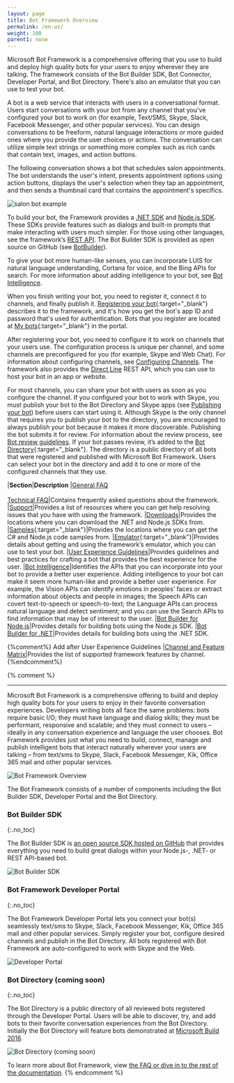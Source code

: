 ```yaml
---
layout: page
title: Bot Framework Overview
permalink: /en-us/
weight: 100
parent1: none
---
```




Microsoft Bot Framework is a comprehensive offering that you use to build and deploy high quality bots for your users to enjoy wherever they are talking. The framework consists of the Bot Builder SDK, Bot Connector, Developer Portal, and Bot Directory. There's also an emulator that you can use to test your bot.

A bot is a web service that interacts with users in a conversational format. Users start conversations with your bot from any channel that you've configured your bot to work on (for example, Text/SMS, Skype, Slack, Facebook Messenger, and other popular services). You can design conversations to be freeform, natural language interactions or more guided ones where you provide the user choices or actions. The conversation can utilize simple text strings or something more complex such as rich cards that contain text, images, and action buttons.
 
The following conversation shows a bot that schedules salon appointments. The bot understands the user's intent, presents appointment options using action buttons, displays the user's selection when they tap an appointment, and then sends a thumbnail card that contains the appointment's specifics. 
 
![salon bot example](/en-us/images/connector/salon_bot_example.png)

To build your bot, the Framework provides a [.NET SDK](/en-us/csharp/builder/sdkreference/) and [Node.js SDK](/en-us/node/builder/overview/). These SDKs provide features such as dialogs and built-in prompts that make interacting with users much simpler. For those using other languages, see the framework’s [REST API](/en-us/connector/overview/). The Bot Builder SDK is provided as open source on GitHub (see [BotBuilder](https://github.com/Microsoft/BotBuilder)).

To give your bot more human-like senses, you can incorporate LUIS for natural language understanding, Cortana for voice, and the Bing APIs for search. For more information about adding intelligence to your bot, see [Bot Intelligence](/en-us/bot-intelligence/getting-started/).

When you finish writing your bot, you need to register it, connect it to channels, and finally publish it. [Registering your bot](https://dev.botframework.com/bots/new){:target="_blank"} describes it to the framework, and it's how you get the bot's app ID and password that's used for authentication. Bots that you register are located at [My bots]( https://dev.botframework.com/bots){:target="_blank"} in the portal. 

After registering your bot, you need to configure it to work on channels that your users use. The configuration process is unique per channel, and some channels are preconfigured for you (for example, Skype and Web Chat). For information about configuring channels, see [Configuring Channels](/en-us/csharp/builder/sdkreference/gettingstarted.html). The framework also provides the [Direct Line](/en-us/restapi/directline/) REST API, which you can use to host your bot in an app or website.

For most channels, you can share your bot with users as soon as you configure the channel. If you configured your bot to work with Skype, you must publish your bot to the Bot Directory and Skype apps (see [Publishing your bot](/en-us/directory/publishing/)) before users can start using it. Although Skype is the only channel that requires you to publish your bot to the directory, you are encouraged to always publish your bot because it makes it more discoverable. Publishing the bot submits it for review. For information about the review process, see [Bot review guidelines](/en-us/directory/review-guidelines/). If your bot passes review, it’s added to the [Bot Directory](https://bots.botframework.com/){:target="_blank"}. The directory is a public directory of all bots that were registered and published with Microsoft Bot Framework. Users can select your bot in the directory and add it to one or more of the configured channels that they use.

|**Section**|**Description**
|[General FAQ](/en-us/faq/)<br/><br/>[Technical FAQ](/en-us/technical-faq/)|Contains frequently asked questions about the framework.
|[Support](/en-us/support/)|Provides a list of resources where you can get help resolving issues that you have with using the framework.
|[Downloads](/en-us/downloads/)|Provides the locations where you can download the .NET and Node.js SDKs from.
|[Samples](https://github.com/Microsoft/BotBuilder-Samples){:target="_blank"}|Provides the locations where you can get the C# and Node.js code samples from.
|[Emulator](https://github.com/Microsoft/BotFramework-Emulator){:target="_blank"}|Provides details about getting and using the framework’s emulator, which you can use to test your bot.
|[User Experience Guidelines](/en-us/directory/best-practices/)|Provides guidelines and best practices for crafting a bot that provides the best experience for the user.
|[Bot Intelligence](/en-us/bot-intelligence/getting-started/)|Identifies the APIs that you can incorporate into your bot to provide a better user experience. Adding intelligence to your bot can make it seem more human-like and provide a better user experience. For example, the Vision APIs can identify emotions in peoples’ faces or extract information about objects and people in images; the Speech APIs can covert text-to-speech or speech-to-text; the Language APIs can process natural language and detect sentiment; and you can use the Search APIs to find information that may be of interest to the user.
|[Bot Builder for Node.js](/en-us/node/builder/overview/)|Provides details for building bots using the Node.js SDK.
|[Bot Builder for .NET](/en-us/csharp/builder/sdkreference/)|Provides details for building bots using the .NET SDK.

{%comment%}
Add after User Experience Guidelines
|[Channel and Feature Matrix](/en-us/matrix/)|Provides the list of supported framework features by channel.
{%endcomment%}


{% comment %}
**************************************************

Microsoft Bot Framework is a comprehensive offering to build and deploy high quality bots for your users to enjoy in their favorite conversation experiences. Developers writing bots all face the same problems: bots require basic I/O; they must have language and dialog skills; they must be performant, responsive and scalable; and they must connect to users – ideally in any conversation experience and language the user chooses. Bot Framework provides just what you need to build, connect, manage and publish intelligent bots that interact naturally wherever your users are talking – from text/sms to Skype, Slack, Facebook Messenger, Kik, Office 365 mail and other popular services. 

![Bot Framework Overview](/en-us/images/faq-overview/botframework_overview_july.png)

The Bot Framework consists of a number of components including the Bot Builder SDK, Developer Portal and the Bot Directory.

### Bot Builder SDK
{:.no_toc}

The Bot Builder SDK is [an open source SDK hosted on GitHub](https://github.com/Microsoft/BotBuilder) that provides everything you need to build great dialogs within your Node.js-, .NET- or REST API-based bot.

![Bot Builder SDK](/en-us/images/faq-overview/bot_builder_sdk_july.png)

### Bot Framework Developer Portal
{:.no_toc}

The Bot Framework Developer Portal lets you connect your bot(s) seamlessly text/sms to Skype, Slack, Facebook Messenger, Kik, Office 365 mail and other popular services. Simply register your bot, configure desired channels and publish in the Bot Directory. All bots registered with Bot Framework are auto-configured to work with Skype and the Web.

![Developer Portal](/en-us/images/faq-overview/developer_portal_july.png)

### Bot Directory (coming soon)
{:.no_toc}

The Bot Directory is a public directory of all reviewed bots registered through the Developer Portal. Users will be able to discover, try, and add bots to their favorite conversation experiences from the Bot Directory. Initially the Bot Directory will feature bots demonstrated at [Microsoft Build 2016](http://build.microsoft.com/).

![Bot Directory (coming soon)](/en-us/images/faq-overview/bot_directory_july.png)

To learn more about Bot Framework, view [the FAQ or dive in to the rest of the documentation](/en-us/faq/).
{% endcomment %}

